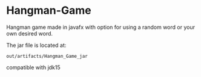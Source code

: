 # Hangman-Game
Hangman game made in javafx with option for using a random word or your own desired word.

The jar file is located at:
```
out/artifacts/Hangman_Game_jar
```
compatible with jdk15

